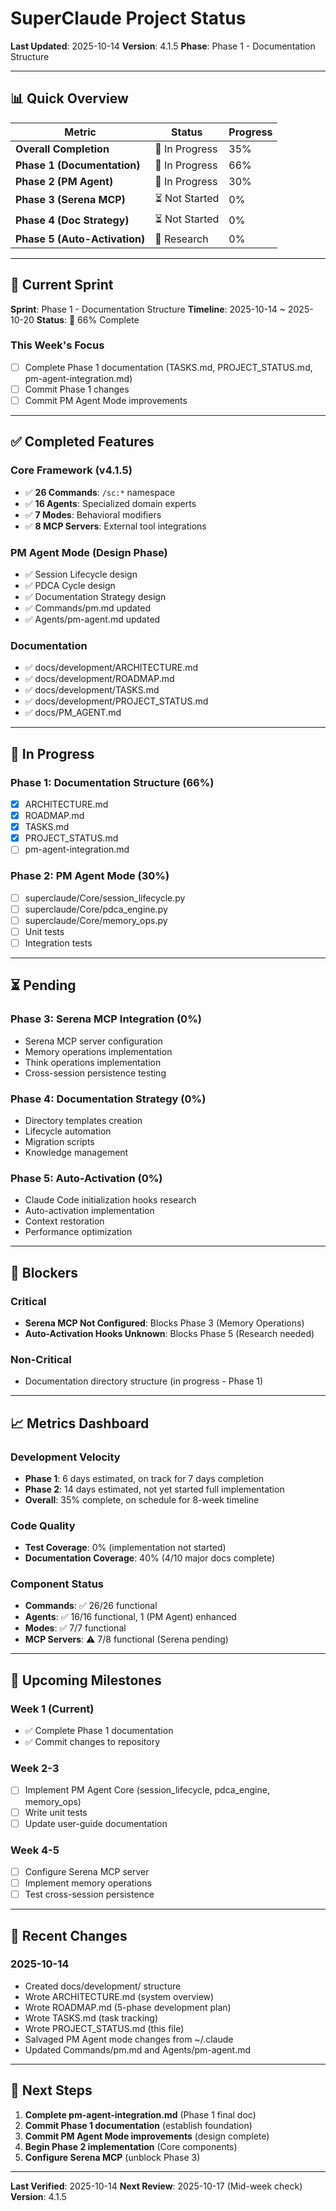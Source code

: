 # SuperClaude Project Status

**Last Updated**: 2025-10-14
**Version**: 4.1.5
**Phase**: Phase 1 - Documentation Structure

---

## 📊 Quick Overview

| Metric | Status | Progress |
|--------|--------|----------|
| **Overall Completion** | 🔄 In Progress | 35% |
| **Phase 1 (Documentation)** | 🔄 In Progress | 66% |
| **Phase 2 (PM Agent)** | 🔄 In Progress | 30% |
| **Phase 3 (Serena MCP)** | ⏳ Not Started | 0% |
| **Phase 4 (Doc Strategy)** | ⏳ Not Started | 0% |
| **Phase 5 (Auto-Activation)** | 🔬 Research | 0% |

---

## 🎯 Current Sprint

**Sprint**: Phase 1 - Documentation Structure
**Timeline**: 2025-10-14 ~ 2025-10-20
**Status**: 🔄 66% Complete

### This Week's Focus
- [ ] Complete Phase 1 documentation (TASKS.md, PROJECT_STATUS.md, pm-agent-integration.md)
- [ ] Commit Phase 1 changes
- [ ] Commit PM Agent Mode improvements

---

## ✅ Completed Features

### Core Framework (v4.1.5)
- ✅ **26 Commands**: `/sc:*` namespace
- ✅ **16 Agents**: Specialized domain experts
- ✅ **7 Modes**: Behavioral modifiers
- ✅ **8 MCP Servers**: External tool integrations

### PM Agent Mode (Design Phase)
- ✅ Session Lifecycle design
- ✅ PDCA Cycle design
- ✅ Documentation Strategy design
- ✅ Commands/pm.md updated
- ✅ Agents/pm-agent.md updated

### Documentation
- ✅ docs/development/ARCHITECTURE.md
- ✅ docs/development/ROADMAP.md
- ✅ docs/development/TASKS.md
- ✅ docs/development/PROJECT_STATUS.md
- ✅ docs/PM_AGENT.md

---

## 🔄 In Progress

### Phase 1: Documentation Structure (66%)
- [x] ARCHITECTURE.md
- [x] ROADMAP.md
- [x] TASKS.md
- [x] PROJECT_STATUS.md
- [ ] pm-agent-integration.md

### Phase 2: PM Agent Mode (30%)
- [ ] superclaude/Core/session_lifecycle.py
- [ ] superclaude/Core/pdca_engine.py
- [ ] superclaude/Core/memory_ops.py
- [ ] Unit tests
- [ ] Integration tests

---

## ⏳ Pending

### Phase 3: Serena MCP Integration (0%)
- Serena MCP server configuration
- Memory operations implementation
- Think operations implementation
- Cross-session persistence testing

### Phase 4: Documentation Strategy (0%)
- Directory templates creation
- Lifecycle automation
- Migration scripts
- Knowledge management

### Phase 5: Auto-Activation (0%)
- Claude Code initialization hooks research
- Auto-activation implementation
- Context restoration
- Performance optimization

---

## 🚫 Blockers

### Critical
- **Serena MCP Not Configured**: Blocks Phase 3 (Memory Operations)
- **Auto-Activation Hooks Unknown**: Blocks Phase 5 (Research needed)

### Non-Critical
- Documentation directory structure (in progress - Phase 1)

---

## 📈 Metrics Dashboard

### Development Velocity
- **Phase 1**: 6 days estimated, on track for 7 days completion
- **Phase 2**: 14 days estimated, not yet started full implementation
- **Overall**: 35% complete, on schedule for 8-week timeline

### Code Quality
- **Test Coverage**: 0% (implementation not started)
- **Documentation Coverage**: 40% (4/10 major docs complete)

### Component Status
- **Commands**: ✅ 26/26 functional
- **Agents**: ✅ 16/16 functional, 1 (PM Agent) enhanced
- **Modes**: ✅ 7/7 functional
- **MCP Servers**: ⚠️ 7/8 functional (Serena pending)

---

## 🎯 Upcoming Milestones

### Week 1 (Current)
- ✅ Complete Phase 1 documentation
- ✅ Commit changes to repository

### Week 2-3
- [ ] Implement PM Agent Core (session_lifecycle, pdca_engine, memory_ops)
- [ ] Write unit tests
- [ ] Update user-guide documentation

### Week 4-5
- [ ] Configure Serena MCP server
- [ ] Implement memory operations
- [ ] Test cross-session persistence

---

## 📝 Recent Changes

### 2025-10-14
- Created docs/development/ structure
- Wrote ARCHITECTURE.md (system overview)
- Wrote ROADMAP.md (5-phase development plan)
- Wrote TASKS.md (task tracking)
- Wrote PROJECT_STATUS.md (this file)
- Salvaged PM Agent mode changes from ~/.claude
- Updated Commands/pm.md and Agents/pm-agent.md

---

## 🔮 Next Steps

1. **Complete pm-agent-integration.md** (Phase 1 final doc)
2. **Commit Phase 1 documentation** (establish foundation)
3. **Commit PM Agent Mode improvements** (design complete)
4. **Begin Phase 2 implementation** (Core components)
5. **Configure Serena MCP** (unblock Phase 3)

---

**Last Verified**: 2025-10-14
**Next Review**: 2025-10-17 (Mid-week check)
**Version**: 4.1.5
